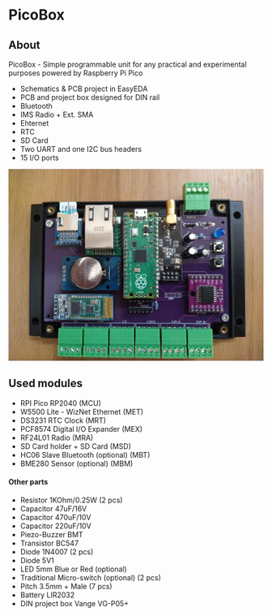 # PicoBox

## About
PicoBox - Simple programmable unit for any practical and experimental purposes powered by Raspberry Pi Pico

- Schematics & PCB project in EasyEDA
- PCB and project box designed for DIN rail
- Bluetooth
- IMS Radio + Ext. SMA
- Ehternet
- RTC
- SD Card
- Two UART and one I2C bus headers
- 15 I/O ports

![Board photo](photo/picobox.jpg)

## Used modules
- RPI Pico RP2040 (MCU)
- W5500 Lite - WizNet Ethernet (MET)
- DS3231 RTC Clock (MRT)
- PCF8574 Digital I/O Expander (MEX)
- RF24L01 Radio (MRA)
- SD Card holder + SD Card (MSD)
- HC06 Slave Bluetooth (optional) (MBT)
- BME280 Sensor (optional) (MBM)

#### Other parts
- Resistor 1KOhm/0.25W (2 pcs)
- Capacitor 47uF/16V
- Capacitor 470uF/10V
- Capacitor 220uF/10V
- Piezo-Buzzer BMT
- Transistor BC547
- Diode 1N4007 (2 pcs)
- Diode 5V1
- LED 5mm Blue or Red (optional)
- Traditional Micro-switch (optional) (2 pcs)
- Pitch 3.5mm + Male (7 pcs)
- Battery LIR2032
- DIN project box Vange VG-P05+

